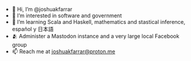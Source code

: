 - 👋 Hi, I’m @joshuakfarrar
- 👀 I’m interested in software and government
- 🌱 I’m learning Scala and Haskell, mathematics and stastical inference, español y 日本語
- 🫂 Administer a Mastodon instance and a very large local Facebook group
- 📫 Reach me at joshuakfarrar@proton.me

<!---
joshuakfarrar/joshuakfarrar is a ✨ special ✨ repository because its `README.md` (this file) appears on your GitHub profile.
You can click the Preview link to take a look at your changes.
--->
